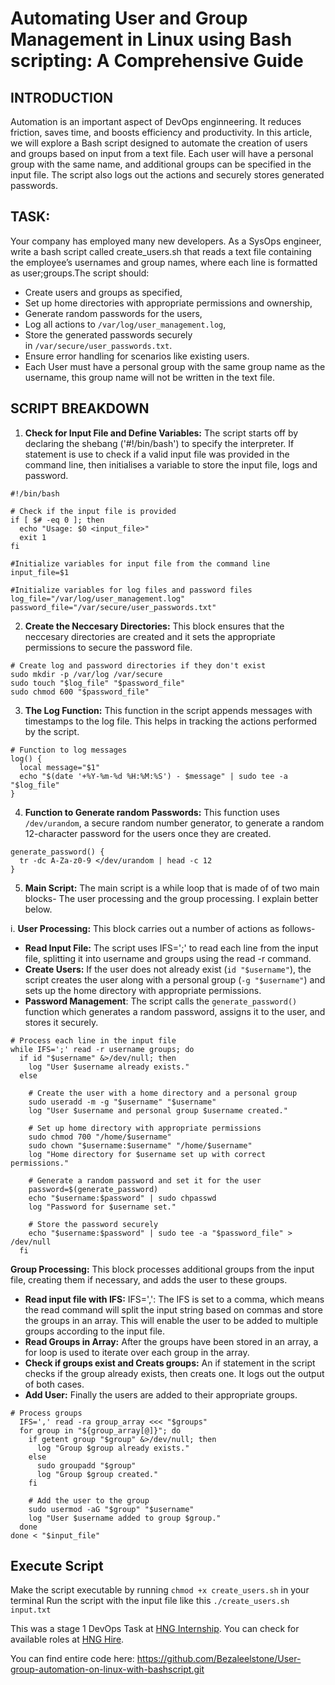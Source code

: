 # Automating User and Group Management in Linux using Bash scripting: A Comprehensive Guide

## INTRODUCTION
Automation is an important aspect of DevOps enginneering. It reduces friction, saves time, and boosts efficiency and productivity.
In this article, we will explore a Bash script designed to automate the creation of users and groups based on input from a text file. Each user will have a personal group with the same name, and additional groups can be specified in the input file. The script also logs out the actions and securely stores generated passwords.

## TASK:
Your company has employed many new developers. As a SysOps engineer, write a bash script called create_users.sh that reads a text file containing the employee’s usernames and group names, where each line is formatted as user;groups.The script should: 
* Create users and groups as specified,
* Set up home directories with appropriate permissions and ownership,
* Generate random passwords for the users,
* Log all actions to `/var/log/user_management.log`,
* Store the generated passwords securely in `/var/secure/user_passwords.txt`.
* Ensure error handling for scenarios like existing users.
* Each User must have a personal group with the same group name as the username, this group name will not be written in the text file.

## SCRIPT BREAKDOWN

1. **Check for Input File and Define Variables:** The script starts off by declaring the shebang  ('#!/bin/bash') to specify the interpreter. If statement is use to check if a valid input file was provided in the command line, then initialises a variable to store the input file, logs and password.

```
#!/bin/bash

# Check if the input file is provided
if [ $# -eq 0 ]; then
  echo "Usage: $0 <input_file>"
  exit 1
fi

#Initialize variables for input file from the command line
input_file=$1

#Initialize variables for log files and password files
log_file="/var/log/user_management.log"
password_file="/var/secure/user_passwords.txt"
```

2. **Create the Neccesary Directories:** This block ensures that the neccesary directories are created and it sets the appropriate permissions to secure the password file.
```
# Create log and password directories if they don't exist
sudo mkdir -p /var/log /var/secure
sudo touch "$log_file" "$password_file"
sudo chmod 600 "$password_file"

```

3. **The Log Function:** This function in the script appends messages with timestamps to the log file. This helps in tracking the actions performed by the script.

```
# Function to log messages
log() {
  local message="$1"
  echo "$(date '+%Y-%m-%d %H:%M:%S') - $message" | sudo tee -a "$log_file"
}

```

4. **Function to Generate random Passwords:** This function uses `/dev/urandom`, a secure random number generator, to generate a random 12-character password for the users once they are created.
```
generate_password() {
  tr -dc A-Za-z0-9 </dev/urandom | head -c 12
}
```

5. **Main Script:** The main script is a while loop that is made of of two main blocks- The user processing and the group processing. I explain better below.

i. **User Processing:** This block carries out a number of actions as follows-
* **Read Input File:** The script uses IFS=';' to read each line from the input file, splitting it into username and groups using the  read -r command.
* **Create Users:** If the user does not already exist (`id "$username"`), the script creates the user along with a personal group (`-g "$username"`) and sets up the home directory with appropriate permissions.
* **Password Management**: The script calls the `generate_password()` function which generates a random password, assigns it to the user, and stores it securely.

```
# Process each line in the input file
while IFS=';' read -r username groups; do
  if id "$username" &>/dev/null; then
    log "User $username already exists."
  else

    # Create the user with a home directory and a personal group
    sudo useradd -m -g "$username" "$username"
    log "User $username and personal group $username created."

    # Set up home directory with appropriate permissions
    sudo chmod 700 "/home/$username"
    sudo chown "$username:$username" "/home/$username"
    log "Home directory for $username set up with correct permissions."

    # Generate a random password and set it for the user
    password=$(generate_password)
    echo "$username:$password" | sudo chpasswd
    log "Password for $username set."
    
    # Store the password securely
    echo "$username:$password" | sudo tee -a "$password_file" > /dev/null
  fi
```
**Group Processing:** This block processes additional groups from the input file, creating them if necessary, and adds the user to these groups.
* **Read input file with IFS:** IFS=',': The IFS is set to a comma, which means the read command will split the input string based on commas and store the groups in an array. This will enable the user to be added to multiple groups according to the input file.
* **Read Groups in Array:** After the groups have been stored in an array, a for loop is used to iterate over each group in the array.
* **Check if groups exist and Creats groups:** An if statement in the script checks if the group already exists, then creats one. It logs out the output of both cases.
* **Add User:** Finally the users are added to their appropriate groups.

```
# Process groups
  IFS=',' read -ra group_array <<< "$groups"
  for group in "${group_array[@]}"; do
    if getent group "$group" &>/dev/null; then
      log "Group $group already exists."
    else
      sudo groupadd "$group"
      log "Group $group created."
    fi

    # Add the user to the group
    sudo usermod -aG "$group" "$username"
    log "User $username added to group $group."
  done
done < "$input_file"
```
## Execute Script
Make the script executable by running `chmod +x create_users.sh` in your terminal
Run the script with the input file like this `./create_users.sh input.txt`

This was a stage 1 DevOps Task at [HNG Internship](https://hng.tech/internship). You can check for available roles at [HNG Hire](https://hng.tech/hire).

You can find entire code here: https://github.com/Bezaleelstone/User-group-automation-on-linux-with-bashscript.git